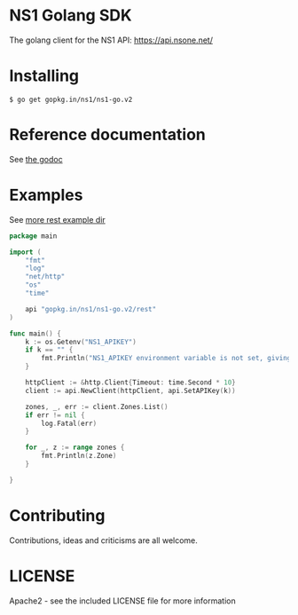# NS1 Golang SDK

The golang client for the NS1 API: https://api.nsone.net/

# Installing

```
$ go get gopkg.in/ns1/ns1-go.v2
```

# Reference documentation

See [the godoc](http://gopkg.in/ns1/ns1-go.v2)

Examples
========

See [more rest example dir](https://github.com/ns1/ns1-go/tree/v2/rest/_examples)


```go
package main

import (
	"fmt"
	"log"
	"net/http"
	"os"
	"time"

	api "gopkg.in/ns1/ns1-go.v2/rest"
)

func main() {
	k := os.Getenv("NS1_APIKEY")
	if k == "" {
		fmt.Println("NS1_APIKEY environment variable is not set, giving up")
	}

	httpClient := &http.Client{Timeout: time.Second * 10}
	client := api.NewClient(httpClient, api.SetAPIKey(k))

	zones, _, err := client.Zones.List()
	if err != nil {
		log.Fatal(err)
	}

	for _, z := range zones {
		fmt.Println(z.Zone)
	}

}
```

Contributing
============

Contributions, ideas and criticisms are all welcome.

# LICENSE

Apache2 - see the included LICENSE file for more information


